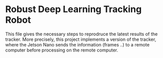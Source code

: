 # Robust Deep Learning Tracking Robot

This file gives the necessary steps to reprodruce the latest results of the tracker. More precisely, this project implements a version of the tracker, where the Jetson Nano sends the information (frames ..) to a remote computer before processing on the remote computer.
